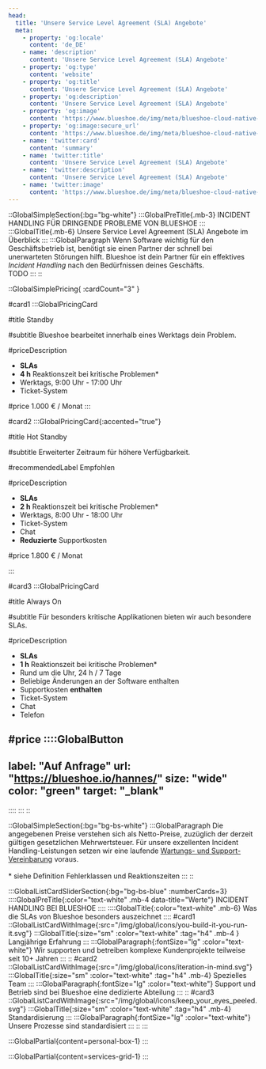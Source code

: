 ```yaml
---
head:
  title: 'Unsere Service Level Agreement (SLA) Angebote'
  meta:
    - property: 'og:locale'
      content: 'de_DE'
    - name: 'description'
      content: 'Unsere Service Level Agreement (SLA) Angebote'
    - property: 'og:type'
      content: 'website'
    - property: 'og:title'
      content: 'Unsere Service Level Agreement (SLA) Angebote'
    - property: 'og:description'
      content: 'Unsere Service Level Agreement (SLA) Angebote'
    - property: 'og:image'
      content: 'https://www.blueshoe.de/img/meta/blueshoe-cloud-native-devlopment.png'
    - property: 'og:image:secure_url'
      content: 'https://www.blueshoe.de/img/meta/blueshoe-cloud-native-devlopment.png'
    - name: 'twitter:card'
      content: 'summary'
    - name: 'twitter:title'
      content: 'Unsere Service Level Agreement (SLA) Angebote'
    - name: 'twitter:description'
      content: 'Unsere Service Level Agreement (SLA) Angebote'
    - name: 'twitter:image'
      content: 'https://www.blueshoe.de/img/meta/blueshoe-cloud-native-devlopment.png'
---
```


::GlobalSimpleSection{:bg="bg-white"}
:::GlobalPreTitle{.mb-3}
INCIDENT HANDLING FÜR DRINGENDE PROBLEME VON BLUESHOE
:::
:::GlobalTitle{.mb-6}
Unsere Service Level Agreement (SLA) Angebote im Überblick
:::
:::GlobalParagraph
Wenn Software wichtig für den Geschäftsbetrieb ist, benötigt sie einen Partner der schnell bei unerwarteten Störungen hilft. Blueshoe ist dein Partner für ein effektives *Incident Handling* nach den Bedürfnissen deines Geschäfts.
<br/>
TODO
:::
::

::GlobalSimplePricing{ :cardCount="3" }

#card1
:::GlobalPricingCard

#title
Standby

#subtitle
Blueshoe bearbeitet innerhalb eines Werktags dein Problem.

#priceDescription
- **SLAs**
- **4 h** Reaktionszeit bei kritische Problemen*
- Werktags, 9:00 Uhr - 17:00 Uhr
- Ticket-System

#price
1.000 € / Monat
:::

#card2
:::GlobalPricingCard{:accented="true"}

#title
Hot Standby

#subtitle
Erweiterter Zeitraum für höhere Verfügbarkeit.

#recommendedLabel
Empfohlen

#priceDescription
- **SLAs**
- **2 h** Reaktionszeit bei kritische Problemen*
- Werktags, 8:00 Uhr - 18:00 Uhr
- Ticket-System
- Chat
- **Reduzierte** Supportkosten

#price
1.800 € / Monat

:::

#card3
:::GlobalPricingCard

#title
Always On

#subtitle
Für besonders kritische Applikationen bieten wir auch besondere SLAs.

#priceDescription
- **SLAs**
- **1 h** Reaktionszeit bei kritische Problemen*
- Rund um die Uhr, 24 h / 7 Tage
- Beliebige Änderungen an der Software enthalten
- Supportkosten **enthalten**
- Ticket-System
- Chat
- Telefon

#price
::::GlobalButton
---
label: "Auf Anfrage" 
url: "https://blueshoe.io/hannes/" 
size: "wide" 
color: "green"
target: "_blank"
---
::::
:::
::

::GlobalSimpleSection{:bg="bg-bs-white"}
:::GlobalParagraph
Die angegebenen Preise verstehen sich als Netto-Preise, zuzüglich der derzeit gültigen gesetzlichen Mehrwertsteuer. Für unsere exzellenten Incident Handling-Leistungen setzen wir eine laufende <a class="text-bs-blue hover:underline" href="/wartungsangebote/">Wartungs- und Support-Vereinbarung</a> voraus.
<br/><br/>
\* siehe Definition Fehlerklassen und Reaktionszeiten
:::
::

<!--- Was ist enthalten --->
:::GlobalListCardSliderSection{:bg="bg-bs-blue" :numberCards=3}
::::GlobalPreTitle{:color="text-white" .mb-4 data-title="Werte"}
INCIDENT HANDLING BEI BLUESHOE
::::
::::GlobalTitle{:color="text-white" .mb-6}
Was die SLAs von Blueshoe besonders auszeichnet
::::
#card1
::GlobalListCardWithImage{:src="/img/global/icons/you-build-it-you-run-it.svg"}
:::GlobalTitle{:size="sm" :color="text-white" :tag="h4" .mb-4 }
Langjährige Erfahrung
:::
:::GlobalParagraph{:fontSize="lg"  :color="text-white"}
Wir supporten und betreiben komplexe Kundenprojekte teilweise seit 10+ Jahren
:::
::
#card2
::GlobalListCardWithImage{:src="/img/global/icons/iteration-in-mind.svg"}
:::GlobalTitle{:size="sm" :color="text-white" :tag="h4" .mb-4}
Spezielles Team
:::
:::GlobalParagraph{:fontSize="lg"  :color="text-white"}
Support und Betrieb sind bei Blueshoe eine dedizierte Abteilung
:::
::
#card3
::GlobalListCardWithImage{:src="/img/global/icons/keep_your_eyes_peeled.svg"}
:::GlobalTitle{:size="sm" :color="text-white" :tag="h4" .mb-4}
Standardisierung
:::
:::GlobalParagraph{:fontSize="lg"  :color="text-white"}
Unsere Prozesse sind standardisiert
:::
::
:::

<!--- persönlicher Kontakt --->
:::GlobalPartial{content=personal-box-1}
:::

<!--- Service Grid --->
:::GlobalPartial{content=services-grid-1}
:::